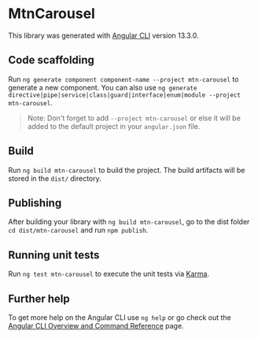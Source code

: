 # MtnCarousel

This library was generated with [Angular CLI](https://github.com/angular/angular-cli) version 13.3.0.

## Code scaffolding

Run `ng generate component component-name --project mtn-carousel` to generate a new component. You can also use `ng generate directive|pipe|service|class|guard|interface|enum|module --project mtn-carousel`.
> Note: Don't forget to add `--project mtn-carousel` or else it will be added to the default project in your `angular.json` file. 

## Build

Run `ng build mtn-carousel` to build the project. The build artifacts will be stored in the `dist/` directory.

## Publishing

After building your library with `ng build mtn-carousel`, go to the dist folder `cd dist/mtn-carousel` and run `npm publish`.

## Running unit tests

Run `ng test mtn-carousel` to execute the unit tests via [Karma](https://karma-runner.github.io).

## Further help

To get more help on the Angular CLI use `ng help` or go check out the [Angular CLI Overview and Command Reference](https://angular.io/cli) page.
